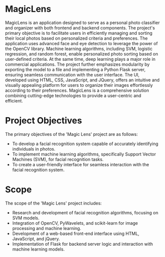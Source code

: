 # MagicLens

MagicLens is an application designed to serve as a personal photo classifier and
organizer with both frontend and backend components. The project's primary objective is
to facilitate users in efficiently managing and sorting their local photos based on
personalized criteria and preferences. The application uses advanced face and eye
detection to leverage the power of the OpenCV library. Machine learning algorithms,
including SVM, logistic regression, and random forest, enable personalized photo sorting
based on user-defined criteria. At the same time, deep learning plays a major role in
commercial applications. The project further emphasizes modularity by exporting the
model to a file and implementing a Python Flask server, ensuring seamless
communication with the user interface. The UI, developed using HTML, CSS, JavaScript,
and JQuery, offers an intuitive and visually appealing platform for users to organize their
images effortlessly according to their preferences. MagicLens is a comprehensive
solution combining cutting-edge technologies to provide a user-centric and efficient.

# Project Objectives 
The primary objectives of the 'Magic Lens' project are as follows:
* To develop a facial recognition system capable of accurately identifying individuals in photos.
* To implement machine learning algorithms, specifically Support Vector Machines (SVM), for facial recognition tasks.
* To create a user-friendly interface for seamless interaction with the facial recognition system.

# Scope

The scope of the 'Magic Lens' project includes:
* Research and development of facial recognition algorithms, focusing on SVM models.
* Integration of OpenCV, PyWavelets, and scikit-learn for image processing and machine learning.
* Development of a web-based front-end interface using HTML, JavaScript, and jQuery.
* Implementation of Flask for backend server logic and interaction with machine learning models.
